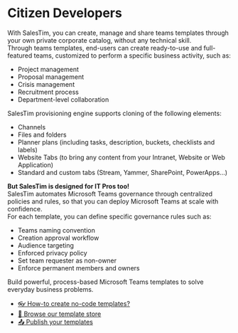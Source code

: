 # Citizen Developers
<Classification label="public" />

With SalesTim, you can create, manage and share teams templates through your own private corporate catalog, without any technical skill.  
Through teams templates, end-users can create ready-to-use and full-featured teams, customized to perform a specific business activity, such as:
- Project management
- Proposal management
- Crisis management
- Recruitment process
- Department-level collaboration

SalesTim provisioning engine supports cloning of the following elements:
- Channels
- Files and folders
- Planner plans (including tasks, description, buckets, checklists and labels)
- Website Tabs (to bring any content from your Intranet, Website or Web Application)
- Standard and custom tabs (Stream, Yammer, SharePoint, PowerApps...)

**But SalesTim is designed for IT Pros too!**  
SalesTim automates Microsoft Teams governance through centralized policies and rules, so that you can deploy Microsoft Teams at scale with confidence.  
For each template, you can define specific governance rules such as:
- Teams naming convention
- Creation approval workflow
- Audience targeting
- Enforced privacy policy
- Set team requester as non-owner
- Enforce permanent members and owners

Build powerful, process-based Microsoft Teams templates to solve everyday business problems.  
* [👓 How-to create no-code templates?](/templates)
* [🧭 Browse our template store]()
* [📤 Publish your templates]()

